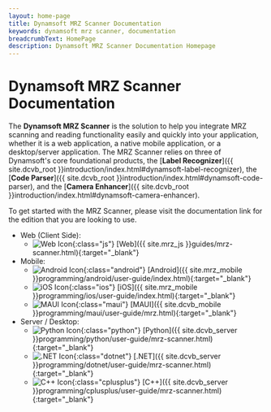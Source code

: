 ```yaml
---
layout: home-page
title: Dynamsoft MRZ Scanner Documentation
keywords: dynamsoft mrz scanner, documentation
breadcrumbText: HomePage
description: Dynamsoft MRZ Scanner Documentation Homepage
---
```


# Dynamsoft MRZ Scanner Documentation

The **Dynamsoft MRZ Scanner** is the solution to help you integrate MRZ scanning and reading functionality easily and quickly into your application, whether it is a web application, a native mobile application, or a desktop/server application. The MRZ Scanner relies on three of Dynamsoft's core foundational products, the [**Label Recognizer**]({{ site.dcvb_root }}introduction/index.html#dynamsoft-label-recognizer), the [**Code Parser**]({{ site.dcvb_root }}introduction/index.html#dynamsoft-code-parser), and the [**Camera Enhancer**]({{ site.dcvb_root }}introduction/index.html#dynamsoft-camera-enhancer).

To get started with the MRZ Scanner, please visit the documentation link for the edition that you are looking to use.

<div class="editionList"></div>

* Web (Client Side):
  * ![Web Icon]({{site.assets}}img-icon/homepage/js.svg){:class="js"} [Web]({{ site.mrz_js }}guides/mrz-scanner.html){:target="_blank"}
* Mobile:
  * ![Android Icon]({{site.assets}}img-icon/homepage/Android.svg){:class="android"} [Android]({{ site.mrz_mobile }}programming/android/user-guide/index.html){:target="_blank"}
  * ![iOS Icon]({{site.assets}}img-icon/homepage/iOS.svg){:class="ios"} [iOS]({{ site.mrz_mobile }}programming/ios/user-guide/index.html){:target="_blank"}
  * ![MAUI Icon]({{site.assets}}img-icon/homepage/MAUI.svg){:class="maui"} [MAUI]({{ site.dcvb_mobile }}programming/maui/user-guide/mrz.html){:target="_blank"}
* Server / Desktop:
  * ![Python Icon]({{site.assets}}img-icon/homepage/Python.svg){:class="python"} [Python]({{ site.dcvb_server }}programming/python/user-guide/mrz-scanner.html){:target="_blank"}
  * ![.NET Icon]({{site.assets}}img-icon/homepage/dotnet.svg){:class="dotnet"} [.NET]({{ site.dcvb_server }}programming/dotnet/user-guide/mrz-scanner.html){:target="_blank"}
  * ![C++ Icon]({{site.assets}}img-icon/homepage/cplusplus.svg){:class="cplusplus"} [C++]({{ site.dcvb_server }}programming/cplusplus/user-guide/mrz-scanner.html){:target="_blank"}